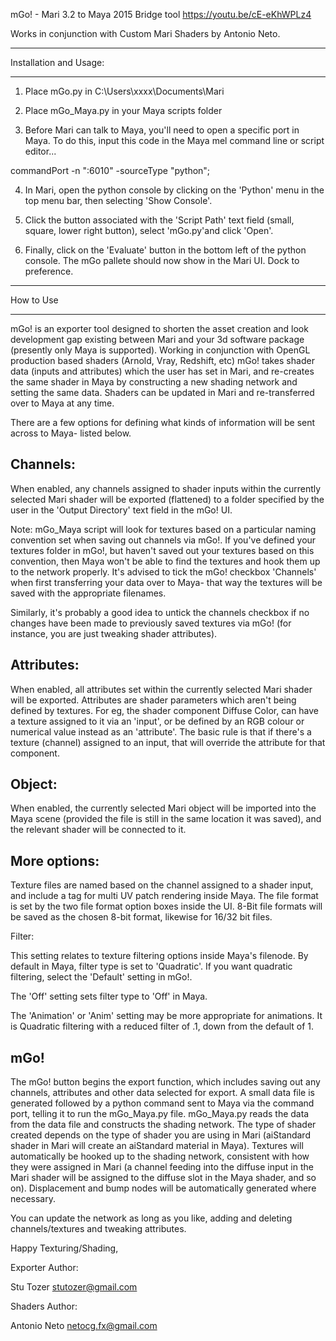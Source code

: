 mGo! - Mari 3.2 to Maya 2015 Bridge tool
https://youtu.be/cE-eKhWPLz4

Works in conjunction with Custom Mari Shaders by Antonio Neto. 

--------------------------------

Installation and Usage:

--------------------------------


1. Place mGo.py in C:\Users\xxxx\Documents\Mari

2. Place mGo_Maya.py in your Maya scripts folder

3. Before Mari can talk to Maya, you'll need to open a specific port in Maya. To do this, input this code in the Maya mel command line or script editor... 


commandPort -n ":6010" -sourceType "python";


4. In Mari, open the python console by clicking on the 'Python' menu in the top menu bar, then selecting 'Show Console'. 

5. Click the button associated with the 'Script Path' text field (small, square, lower right button), select 'mGo.py'and click 'Open'. 

6. Finally, click on the 'Evaluate' button in the bottom left of the python console. The mGo pallete should now show in the Mari UI. Dock to preference.


---------------------------------

How to Use

---------------------------------


mGo! is an exporter tool designed to shorten the asset creation and look development gap existing between Mari and your 3d software package (presently only Maya is supported). Working in conjunction with OpenGL production based shaders (Arnold, Vray, Redshift, etc) mGo! takes shader data (inputs and attributes) which the user has set in Mari, and re-creates the same shader in Maya by constructing a new shading network and setting the same data. Shaders can be updated in Mari and re-transferred over to Maya at any time. 

There are a few options for defining what kinds of information will be sent across to Maya- listed below.


Channels: 
--------- 

When enabled, any channels assigned to shader inputs within the currently selected Mari shader will be exported (flattened) to a folder specified by the user in the 'Output Directory' text field in the mGo! UI. 

Note: mGo_Maya script will look for textures based on a particular naming convention set when saving out channels via mGo!. If you've defined your textures folder in mGo!, but haven't saved out your textures based on this convention, then Maya won't be able to find the textures and hook them up to the network properly. It's advised to tick the mGo! checkbox 'Channels' when first transferring your data over to Maya- that way the textures will be saved with the appropriate filenames.

Similarly, it's probably a good idea to untick the channels checkbox if no changes have been made to previously saved textures via mGo! (for instance, you are just tweaking shader attributes). 


Attributes:
-----------

When enabled, all attributes set within the currently selected Mari shader will be exported. Attributes are shader parameters which aren't being defined by textures. For eg, the shader component Diffuse Color, can have a texture assigned to it via an 'input', or be defined by an RGB colour or numerical value instead as an 'attribute'. The basic rule is that if there's a texture (channel) assigned to an input, that will override the attribute for that component. 


Object:
-------

When enabled, the currently selected Mari object will be imported into the Maya scene (provided the file is still in the same location it was saved), and the relevant shader will be connected to it.


More options:
-------------

Texture files are named based on the channel assigned to a shader input, and include a <udim> tag for multi UV patch rendering inside Maya. The file format is set by the two file format option boxes inside the UI. 8-Bit file formats will be saved as the chosen 8-bit format, likewise for 16/32 bit files. 

Filter:

This setting relates to texture filtering options inside Maya's filenode. By default in Maya, filter type is set to 'Quadratic'. If you want quadratic filtering, select the 'Default' setting in mGo!.

The 'Off' setting sets filter type to 'Off' in Maya. 

The 'Animation' or 'Anim' setting may be more appropriate for animations. It is Quadratic filtering with a reduced filter of .1, down from the default of 1. 


mGo!
----

The mGo! button begins the export function, which includes saving out any channels, attributes and other data selected for export. A small data file is generated followed by a python command sent to Maya via the command port, telling it to run the mGo_Maya.py file. mGo_Maya.py reads the data from the data file and constructs the shading network. The type of shader created depends on the type of shader you are using in Mari (aiStandard shader in Mari will create an aiStandard material in Maya). Textures will automatically be hooked up to the shading network, consistent with how they were assigned in Mari (a channel feeding into the diffuse input in the Mari shader will be assigned to the diffuse slot in the Maya shader, and so on). Displacement and bump nodes will be automatically generated where necessary. 



You can update the network as long as you like, adding and deleting channels/textures and tweaking attributes. 


Happy Texturing/Shading,


Exporter Author:

Stu Tozer
stutozer@gmail.com

Shaders Author:

Antonio Neto
netocg.fx@gmail.com





















